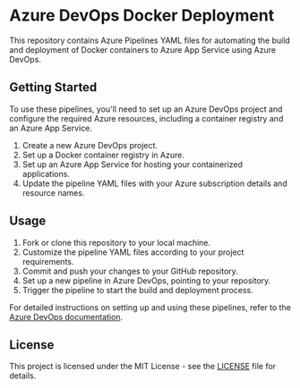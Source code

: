# Azure DevOps Docker Deployment

This repository contains Azure Pipelines YAML files for automating the build and deployment of Docker containers to Azure App Service using Azure DevOps.

## Getting Started

To use these pipelines, you'll need to set up an Azure DevOps project and configure the required Azure resources, including a container registry and an Azure App Service.

1. Create a new Azure DevOps project.
2. Set up a Docker container registry in Azure.
3. Set up an Azure App Service for hosting your containerized applications.
4. Update the pipeline YAML files with your Azure subscription details and resource names.

## Usage

1. Fork or clone this repository to your local machine.
2. Customize the pipeline YAML files according to your project requirements.
3. Commit and push your changes to your GitHub repository.
4. Set up a new pipeline in Azure DevOps, pointing to your repository.
5. Trigger the pipeline to start the build and deployment process.

For detailed instructions on setting up and using these pipelines, refer to the [Azure DevOps documentation](https://docs.microsoft.com/en-us/azure/devops/pipelines/?view=azure-devops).

## License

This project is licensed under the MIT License - see the [LICENSE](LICENSE) file for details.
